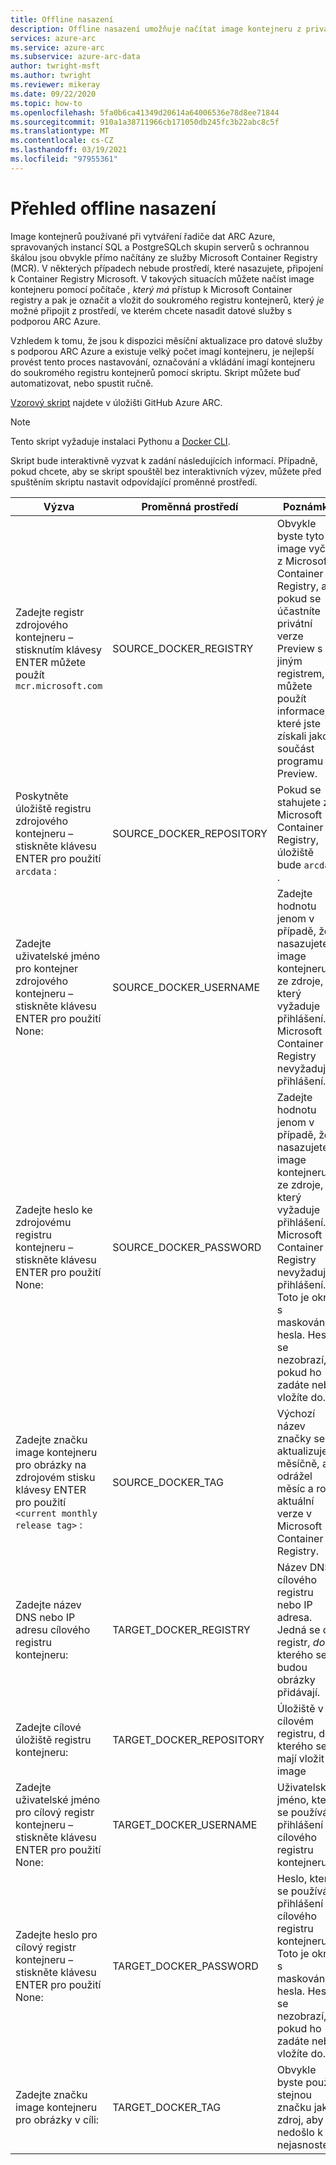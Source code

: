 ```yaml
---
title: Offline nasazení
description: Offline nasazení umožňuje načítat image kontejneru z privátního registru kontejnerů, nemusíte je stahovat z Microsoft Container Registry.
services: azure-arc
ms.service: azure-arc
ms.subservice: azure-arc-data
author: twright-msft
ms.author: twright
ms.reviewer: mikeray
ms.date: 09/22/2020
ms.topic: how-to
ms.openlocfilehash: 5fa0b6ca41349d20614a64006536e78d8ee71844
ms.sourcegitcommit: 910a1a38711966cb171050db245fc3b22abc8c5f
ms.translationtype: MT
ms.contentlocale: cs-CZ
ms.lasthandoff: 03/19/2021
ms.locfileid: "97955361"
---
```

# <a name="offline-deployment-overview"></a>Přehled offline nasazení

Image kontejnerů používané při vytváření řadiče dat ARC Azure, spravovaných instancí SQL a PostgreSQLch skupin serverů s ochrannou škálou jsou obvykle přímo načítány ze služby Microsoft Container Registry (MCR). V některých případech nebude prostředí, které nasazujete, připojení k Container Registry Microsoft.  V takových situacích můžete načíst image kontejneru pomocí počítače _, který má_ přístup k Microsoft Container registry a pak je označit a vložit do soukromého registru kontejnerů, který _je_ možné připojit z prostředí, ve kterém chcete nasadit datové služby s podporou ARC Azure.

Vzhledem k tomu, že jsou k dispozici měsíční aktualizace pro datové služby s podporou ARC Azure a existuje velký počet imagí kontejneru, je nejlepší provést tento proces nastavování, označování a vkládání imagí kontejneru do soukromého registru kontejnerů pomocí skriptu.  Skript můžete buď automatizovat, nebo spustit ručně.

[Vzorový skript](https://raw.githubusercontent.com/microsoft/azure_arc/main/arc_data_services/deploy/scripts/pull-and-push-arc-data-services-images-to-private-registry.py) najdete v úložišti GitHub Azure ARC.

> [!NOTE]
> Tento skript vyžaduje instalaci Pythonu a [Docker CLI](https://docs.docker.com/install/).

Skript bude interaktivně vyzvat k zadání následujících informací.  Případně, pokud chcete, aby se skript spouštěl bez interaktivních výzev, můžete před spuštěním skriptu nastavit odpovídající proměnné prostředí.

|Výzva|Proměnná prostředí|Poznámky|
|---|---|---|
|Zadejte registr zdrojového kontejneru – stisknutím klávesy ENTER můžete použít `mcr.microsoft.com`|SOURCE_DOCKER_REGISTRY|Obvykle byste tyto image vyčetli z Microsoft Container Registry, ale pokud se účastníte privátní verze Preview s jiným registrem, můžete použít informace, které jste získali jako součást programu Preview.|
|Poskytněte úložiště registru zdrojového kontejneru – stiskněte klávesu ENTER pro použití `arcdata` :|SOURCE_DOCKER_REPOSITORY|Pokud se stahujete z Microsoft Container Registry, úložiště bude `arcdata` .|
|Zadejte uživatelské jméno pro kontejner zdrojového kontejneru – stiskněte klávesu ENTER pro použití None:|SOURCE_DOCKER_USERNAME|Zadejte hodnotu jenom v případě, že nasazujete image kontejneru ze zdroje, který vyžaduje přihlášení.  Microsoft Container Registry nevyžaduje přihlášení.|
|Zadejte heslo ke zdrojovému registru kontejneru – stiskněte klávesu ENTER pro použití None:|SOURCE_DOCKER_PASSWORD|Zadejte hodnotu jenom v případě, že nasazujete image kontejneru ze zdroje, který vyžaduje přihlášení.  Microsoft Container Registry nevyžaduje přihlášení. Toto je okno s maskováním hesla.  Heslo se nezobrazí, pokud ho zadáte nebo vložíte do.|
|Zadejte značku image kontejneru pro obrázky na zdrojovém stisku klávesy ENTER pro použití `<current monthly release tag>` :|SOURCE_DOCKER_TAG|Výchozí název značky se aktualizuje měsíčně, aby odrážel měsíc a rok aktuální verze v Microsoft Container Registry.|
|Zadejte název DNS nebo IP adresu cílového registru kontejneru:|TARGET_DOCKER_REGISTRY|Název DNS cílového registru nebo IP adresa.  Jedná se o registr, _do_ kterého se budou obrázky přidávají.|
|Zadejte cílové úložiště registru kontejneru:|TARGET_DOCKER_REPOSITORY|Úložiště v cílovém registru, do kterého se mají vložit image|
|Zadejte uživatelské jméno pro cílový registr kontejneru – stiskněte klávesu ENTER pro použití None:|TARGET_DOCKER_USERNAME|Uživatelské jméno, které se používá k přihlášení do cílového registru kontejneru.|
|Zadejte heslo pro cílový registr kontejneru – stiskněte klávesu ENTER pro použití None:|TARGET_DOCKER_PASSWORD|Heslo, které se používá k přihlášení do cílového registru kontejneru. Toto je okno s maskováním hesla.  Heslo se nezobrazí, pokud ho zadáte nebo vložíte do.|
|Zadejte značku image kontejneru pro obrázky v cíli:|TARGET_DOCKER_TAG|Obvykle byste použili stejnou značku jako zdroj, aby nedošlo k nejasnostem.|